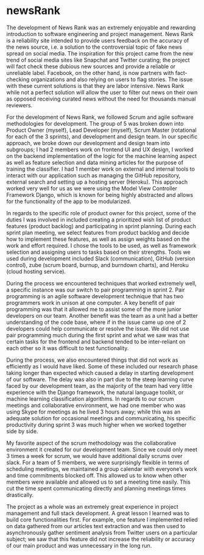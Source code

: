 # newsRank 
The development of News Rank was an extremely enjoyable and rewarding introduction to software engineering and project management. News Rank is a reliability site intended to provide users feedback on the accuracy of the news source, i.e. a solution to the controversial topic of fake news spread on social media. The inspiration for this project came from the new trend of social media sites like Snapchat and Twitter curating; the project will fact check these dubious new sources and provide a reliable or unreliable label. Facebook, on the other hand, is now partners with fact-checking organizations and also relying on users to flag stories. The issue with these current solutions is that they are labor intensive. News Rank while not a perfect solution will allow the user to filter out news on their own as opposed receiving curated news without the need for thousands manual reviewers.

For the development of News Rank, we followed Scrum and agile software methodologies for development. The group of 5 was broken down into Product Owner (myself), Lead Developer (myself), Scrum Master (rotational for each of the 3 sprints), and development and design team. In our specific approach, we broke down our development and design team into subgroups; I had 2 members work on frontend UI and UX design, I worked on the backend implementation of the logic for the machine learning aspect as well as feature selection and data mining articles for the purpose of training the classifier. I had 1 member work on external and internal tools to interact with our application such as managing the GitHub repository, external search and setting up a hosting server (Heroku). This approach worked very well for us as we were using the Model View Controller Framework Django, which is known for being highly abstracted and allows for the functionality of the app to be modularized.

In regards to the specific role of product owner for this project, some of the duties I was involved in included creating a prioritized wish list of product features (product backlog) and participating in sprint planning. During each sprint plan meeting, we select features from product backlog and decide how to implement these features, as well as assign weights based on the work and effort required. I chose the tools to be used, as well as framework selection and assigning users to tasks based on their strengths. Tools we used during development included Slack (communication), GitHub (version control), zube (scrum board, burnup, and burndown charts), and Heroku (cloud hosting service).

During the process we encountered techniques that worked extremely well, a specific instance was our switch to pair programming in sprint 2. Pair programming is an agile software development technique that has two programmers work in unison at one computer. A key benefit of pair programming was that it allowed me to assist some of the more junior developers on our team. Another benefit was the team as a unit had a better understanding of the code base, where if in the issue came up one of 2 developers could help communicate or resolve the issue. We did not use pair programming much during the first sprint and what we saw was that certain tasks for the frontend and backend tended to be inter-reliant on each other so it was difficult to test functionality.

During the process, we also encountered things that did not work as efficiently as I would have liked. Some of these included our research phase taking longer than expected which caused a delay in starting development of our software. The delay was also in part due to the steep learning curve faced by our development team, as the majority of the team had very little experience with the Django framework, the natural language toolkit, or machine learning classification algorithms. In regards to our scrum meetings and collaborative environment, we had one member who was using Skype for meetings as he lived 3 hours away; while this was an adequate solution for occasional meetings and communicating, his specific productivity during sprint 3 was much higher when we worked together side by side.

My favorite aspect of the scrum methodology was the collaborative environment it created for our development team. Since we could only meet 3 times a week for scrum, we would have additional daily scrums over slack. For a team of 5 members, we were surprisingly flexible in terms of scheduling meetings, we maintained a group calendar with everyone’s work and time commitments blocked off. This allowed us to know when other members were available and allowed us to set a meeting time easily. This cut the time spent communicating directly and planning meetings times drastically.

The project as a whole was an extremely great experience in project management and full stack development. A great lesson I learned was to build core functionalities first. For example, one feature I implemented relied on data gathered from our articles text extraction and was then used to asynchronously gather sentiment analysis from Twitter users on a particular subject; we saw that this feature did not increase the reliability or accuracy of our main product and was unnecessary in the long run.

